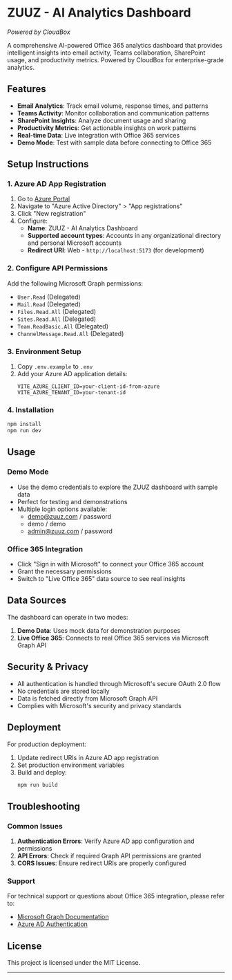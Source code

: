 # ZUUZ - AI Analytics Dashboard
*Powered by CloudBox*

A comprehensive AI-powered Office 365 analytics dashboard that provides intelligent insights into email activity, Teams collaboration, SharePoint usage, and productivity metrics. Powered by CloudBox for enterprise-grade analytics.

## Features

- **Email Analytics**: Track email volume, response times, and patterns
- **Teams Activity**: Monitor collaboration and communication patterns
- **SharePoint Insights**: Analyze document usage and sharing
- **Productivity Metrics**: Get actionable insights on work patterns
- **Real-time Data**: Live integration with Office 365 services
- **Demo Mode**: Test with sample data before connecting to Office 365

## Setup Instructions

### 1. Azure AD App Registration

1. Go to [Azure Portal](https://portal.azure.com)
2. Navigate to "Azure Active Directory" > "App registrations"
3. Click "New registration"
4. Configure:
   - **Name**: ZUUZ - AI Analytics Dashboard
   - **Supported account types**: Accounts in any organizational directory and personal Microsoft accounts
   - **Redirect URI**: Web - `http://localhost:5173` (for development)

### 2. Configure API Permissions

Add the following Microsoft Graph permissions:
- `User.Read` (Delegated)
- `Mail.Read` (Delegated)
- `Files.Read.All` (Delegated)
- `Sites.Read.All` (Delegated)
- `Team.ReadBasic.All` (Delegated)
- `ChannelMessage.Read.All` (Delegated)

### 3. Environment Setup

1. Copy `.env.example` to `.env`
2. Add your Azure AD application details:
   ```
   VITE_AZURE_CLIENT_ID=your-client-id-from-azure
   VITE_AZURE_TENANT_ID=your-tenant-id
   ```

### 4. Installation

```bash
npm install
npm run dev
```

## Usage

### Demo Mode
- Use the demo credentials to explore the ZUUZ dashboard with sample data
- Perfect for testing and demonstrations
- Multiple login options available:
  - demo@zuuz.com / password
  - demo / demo  
  - admin@zuuz.com / password

### Office 365 Integration
- Click "Sign in with Microsoft" to connect your Office 365 account
- Grant the necessary permissions
- Switch to "Live Office 365" data source to see real insights

## Data Sources

The dashboard can operate in two modes:

1. **Demo Data**: Uses mock data for demonstration purposes
2. **Live Office 365**: Connects to real Office 365 services via Microsoft Graph API

## Security & Privacy

- All authentication is handled through Microsoft's secure OAuth 2.0 flow
- No credentials are stored locally
- Data is fetched directly from Microsoft Graph API
- Complies with Microsoft's security and privacy standards

## Deployment

For production deployment:

1. Update redirect URIs in Azure AD app registration
2. Set production environment variables
3. Build and deploy:
   ```bash
   npm run build
   ```

## Troubleshooting

### Common Issues

1. **Authentication Errors**: Verify Azure AD app configuration and permissions
2. **API Errors**: Check if required Graph API permissions are granted
3. **CORS Issues**: Ensure redirect URIs are properly configured

### Support

For technical support or questions about Office 365 integration, please refer to:
- [Microsoft Graph Documentation](https://docs.microsoft.com/en-us/graph/)
- [Azure AD Authentication](https://docs.microsoft.com/en-us/azure/active-directory/)

## License

This project is licensed under the MIT License.

---